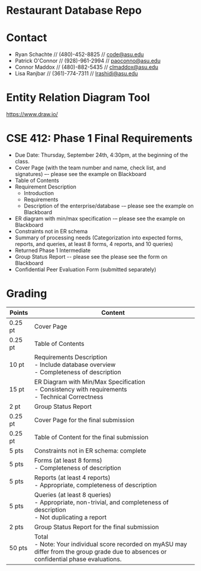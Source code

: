 # Restaurant Database Repo


Contact
========================
- Ryan Schachte // (480)-452-8825 // code@asu.edu
- Patrick O'Connor // (928)-961-2994 // paoconno@asu.edu
- Connor Maddox // (480)-882-5435 // clmaddox@asu.edu
- Lisa Ranjbar // (361)-774-7311 // lrashidi@asu.edu

Entity Relation Diagram Tool
========================
https://www.draw.io/

CSE 412: Phase 1 Final Requirements
========================
 * Due Date: Thursday, September 24th, 4:30pm, at the beginning of the class.
 * Cover Page (with the team number and name, check list, and signatures) –- please see the example on Blackboard
 * Table of Contents
 * Requirement Description
   - Introduction
   - Requirements
   - Description of the enterprise/database -– please see the example on Blackboard
 * ER diagram with min/max specification -– please see the example on Blackboard
 * Constraints not in ER schema
 * Summary of processing needs (Categorization into expected forms, reports, and queries, at least 8 forms, 4 reports, and 10 queries)
 * Returned Phase 1 Intermediate
 * Group Status Report -- please see the please see the form on Blackboard
 * Confidential Peer Evaluation Form (submitted separately)


Grading
========================
| Points | Content |
| ------------- | ------------- |
| 0.25 pt | Cover Page |
| 0.25 pt | Table of Contents |
| 10 pt | Requirements Description <br> - Include database overview <br> - Completeness of description |
| 15 pt | ER Diagram with Min/Max Specification <br> - Consistency with requirements <br> - Technical Correctness |
| 2 pt | Group Status Report |
| 0.25 pt | Cover Page for the final submission |
| 0.25 pt | Table of Content for the final submission |
| 5 pts | Constraints not in ER schema: complete |
| 5 pts | Forms (at least 8 forms) <br> - Completeness of description |
| 5 pts | Reports (at least 4 reports) <br> - Appropriate, completeness of description |
| 5 pts | Queries (at least 8 queries) <br> - Appropriate, non-trivial, and completeness of description <br> - Not duplicating a report |
| 2 pts | Group Status Report for the final submission |
| 50 pts | Total <br> - Note: Your individual score recorded on myASU may differ from the group grade due to absences or confidential phase evaluations. |
